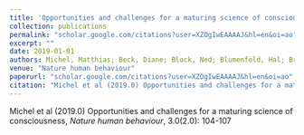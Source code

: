 ```yaml
---
title: 'Opportunities and challenges for a maturing science of consciousness'
collection: publications
permalink: "scholar.google.com/citations?user=XZOgIwEAAAAJ&hl=en&oi=ao"
excerpt: ""
date: 2019-01-01
authors: Michel, Matthias; Beck, Diane; Block, Ned; Blumenfeld, Hal; Brown, Richard; Carmel, David; Carrasco, Marisa; Chirimuuta, Mazviita; Chun, Marvin; Cleeremans, Axel; 
venue: "Nature human behaviour"
paperurl: "scholar.google.com/citations?user=XZOgIwEAAAAJ&hl=en&oi=ao"
citation: "Michel et al (2019.0) Opportunities and challenges for a maturing science of consciousness, <i>Nature human behaviour</i>, 3.0(2.0): 104-107"
---
```

Michel et al (2019.0) Opportunities and challenges for a maturing science of consciousness, <i>Nature human behaviour</i>, 3.0(2.0): 104-107
